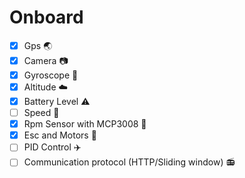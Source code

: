# Onboard

- [x] Gps :earth_asia:
- [x] Camera :camera:
- [x] Gyroscope :radio_button:
- [x] Altitude :cloud:
- [x] Battery Level :warning:
- [ ] Speed :racehorse:
- [x] Rpm Sensor with MCP3008 :repeat:
- [x] Esc and Motors :rocket:
- [ ] PID Control :airplane:
- [ ] Communication protocol (HTTP/Sliding window) :radio:
